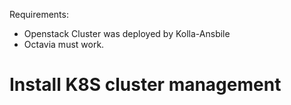 Requirements:
- Openstack Cluster was deployed by Kolla-Ansbile
- Octavia must work.

# Install K8S cluster management
